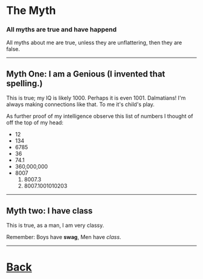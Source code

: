 # The Myth


### All myths are true and have happend
All myths about me are true, unless they are unflattering, then they are false. 

---
## Myth One: I am a Genious (I invented that spelling.)

This is true; my IQ is likely 1000. Perhaps it is even 1001. Dalmatians! I'm always making connections like that. To me it's child's play.

As further proof of my intelligence observe this list of numbers I thought of off the top of my head:

- 12
- 134
- 6785
- 36
- 74.1
- 360,000,000
- 8007
   1. 8007.3 
   2. 8007.1001010203

---

## Myth two: I have class

This is true, as a man, I am very classy.

Remember: Boys have **swag**, Men have *class*.

---
# [Back](README.md)






   
